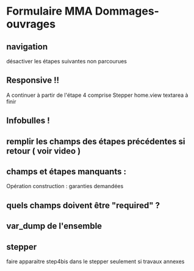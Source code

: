 # Formulaire MMA Dommages-ouvrages

## navigation
désactiver les étapes suivantes non parcourues

## Responsive !!
A continuer à partir de l'étape 4 comprise
Stepper
home.view textarea à finir

## Infobulles !

## remplir les champs des étapes précédentes si retour ( voir video )

## champs et étapes manquants :
Opération construction : garanties demandées

## quels champs doivent être "required" ?

## var_dump de l'ensemble

## stepper
faire apparaitre step4bis dans le stepper seulement si travaux annexes